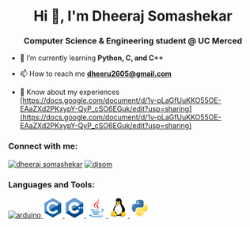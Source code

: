 <h1 align="center">Hi 👋, I'm Dheeraj Somashekar</h1>
<h3 align="center">Computer Science & Engineering student @ UC Merced</h3>

- 🌱 I’m currently learning **Python, C, and C++**

- 📫 How to reach me **dheeru2605@gmail.com**

- 📄 Know about my experiences [https://docs.google.com/document/d/1v-pLaGfUuKKO55OE-EAaZXd2PKxypY-QyP_cSO6EGuk/edit?usp=sharing](https://docs.google.com/document/d/1v-pLaGfUuKKO55OE-EAaZXd2PKxypY-QyP_cSO6EGuk/edit?usp=sharing)

<h3 align="left">Connect with me:</h3>
<p align="left">
<a href="https://linkedin.com/in/dheeraj somashekar" target="blank"><img align="center" src="https://raw.githubusercontent.com/rahuldkjain/github-profile-readme-generator/master/src/images/icons/Social/linked-in-alt.svg" alt="dheeraj somashekar" height="30" width="40" /></a>
<a href="https://www.leetcode.com/djsom" target="blank"><img align="center" src="https://raw.githubusercontent.com/rahuldkjain/github-profile-readme-generator/master/src/images/icons/Social/leet-code.svg" alt="djsom" height="30" width="40" /></a>
</p>

<h3 align="left">Languages and Tools:</h3>
<p align="left"> <a href="https://www.arduino.cc/" target="_blank" rel="noreferrer"> <img src="https://cdn.worldvectorlogo.com/logos/arduino-1.svg" alt="arduino" width="40" height="40"/> </a> <a href="https://www.cprogramming.com/" target="_blank" rel="noreferrer"> <img src="https://raw.githubusercontent.com/devicons/devicon/master/icons/c/c-original.svg" alt="c" width="40" height="40"/> </a> <a href="https://www.w3schools.com/cpp/" target="_blank" rel="noreferrer"> <img src="https://raw.githubusercontent.com/devicons/devicon/master/icons/cplusplus/cplusplus-original.svg" alt="cplusplus" width="40" height="40"/> </a> <a href="https://www.java.com" target="_blank" rel="noreferrer"> <img src="https://raw.githubusercontent.com/devicons/devicon/master/icons/java/java-original.svg" alt="java" width="40" height="40"/> </a> <a href="https://www.linux.org/" target="_blank" rel="noreferrer"> <img src="https://raw.githubusercontent.com/devicons/devicon/master/icons/linux/linux-original.svg" alt="linux" width="40" height="40"/> </a> <a href="https://www.python.org" target="_blank" rel="noreferrer"> <img src="https://raw.githubusercontent.com/devicons/devicon/master/icons/python/python-original.svg" alt="python" width="40" height="40"/> </a> </p>
